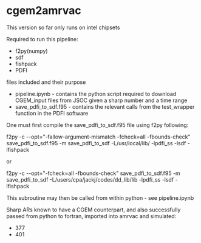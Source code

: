 # cgem2amrvac

This version so far only runs on intel chipsets

Required to run this pipeline:
 - f2py(numpy)
 - sdf
 - fishpack
 - PDFI

files included and their purpose
 - pipeline.ipynb           - contains the python script required to download CGEM_input files from JSOC given a sharp number and a time range
 - save_pdfi_to_sdf.f95     - contains the relevant calls from the test_wrapper function in the PDFI software

One must first compile the save_pdfi_to_sdf.f95 file using f2py following:

f2py -c --opt="-fallow-argument-mismatch -fcheck=all -fbounds-check" save_pdfi_to_sdf.f95 -m save_pdfi_to_sdf -L/usr/local/lib/ -lpdfi_ss -lsdf -lfishpack

or

f2py -c --opt="-fcheck=all -fbounds-check" save_pdfi_to_sdf.f95 -m save_pdfi_to_sdf -L/users/cpa/jackj/codes/dd_lib/lib -lpdfi_ss -lsdf -lfishpack

This subroutine may then be called from within python - see pipeline.ipynb


Sharp ARs known to have a CGEM counterpart, and also successfully passed from python to fortran, imported into amrvac and simulated:
 - 377
 - 401
